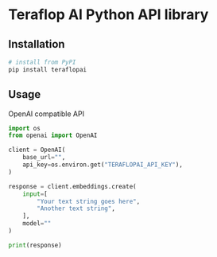 # Teraflop AI Python API library

## Installation
```bash
# install from PyPI
pip install teraflopai
```

## Usage
OpenAI compatible API 
```python
import os
from openai import OpenAI

client = OpenAI(
    base_url="",
    api_key=os.environ.get("TERAFLOPAI_API_KEY"),
)

response = client.embeddings.create(
    input=[
        "Your text string goes here",
        "Another text string",
    ],
    model=""
)

print(response)
```